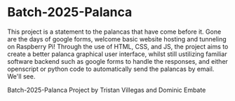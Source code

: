 # Batch-2025-Palanca

This project is a statement to the palancas that have come before it. Gone are the days of google forms, welcome basic website hosting and tunneling on Raspberry Pi!
Through the use of HTML, CSS, and JS, the project aims to create a better palanca graphical user interface, whilst still ustilizing familiar software backend such
as google forms to handle the responses, and either openscript or python code to automatically send the palancas by email. We'll see.

Batch-2025-Palanca Project by Tristan Villegas and Dominic Embate
